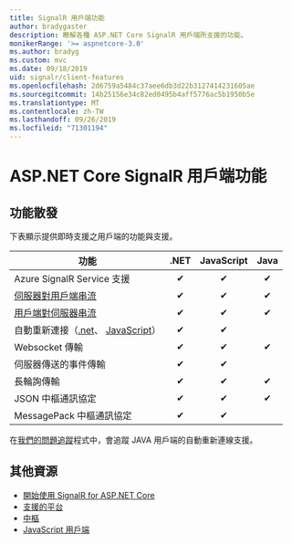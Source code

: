 ```yaml
---
title: SignalR 用戶端功能
author: bradygaster
description: 瞭解各種 ASP.NET Core SignalR 用戶端所支援的功能。
monikerRange: '>= aspnetcore-3.0'
ms.author: bradyg
ms.custom: mvc
ms.date: 09/18/2019
uid: signalr/client-features
ms.openlocfilehash: 2d6759a5484c37aee6db3d22b3127414231605ae
ms.sourcegitcommit: 14b25156e34c82ed0495b4aff5776ac5b1950b5e
ms.translationtype: MT
ms.contentlocale: zh-TW
ms.lasthandoff: 09/26/2019
ms.locfileid: "71301194"
---
```

# <a name="aspnet-core-signalr-client-features"></a>ASP.NET Core SignalR 用戶端功能

## <a name="feature-distribution"></a>功能散發

下表顯示提供即時支援之用戶端的功能與支援。

| 功能 | .NET | JavaScript | Java |
| ---- | :-: | :-: | :-: |
| Azure SignalR Service 支援 |✔|✔|✔|
| [伺服器對用戶端串流](xref:signalr/streaming)          |✔|✔|✔|
| [用戶端對伺服器串流](xref:signalr/streaming)          |✔|✔|✔|
| 自動重新連接（[.net](/aspnet/core/signalr/dotnet-client?view=aspnetcore-3.0&tabs=visual-studio#handle-lost-connection)、 [JavaScript](/aspnet/core/signalr/javascript-client?view=aspnetcore-3.0#reconnect-clients)）          |✔|✔| |
| Websocket 傳輸 |✔|✔|✔|
| 伺服器傳送的事件傳輸 |✔|✔| |
| 長輪詢傳輸 |✔|✔|✔|
| JSON 中樞通訊協定 |✔|✔|✔|
| MessagePack 中樞通訊協定 |✔|✔| |

在[我們的問題追蹤](https://github.com/aspnet/AspNetCore/issues/8711)程式中，會追蹤 JAVA 用戶端的自動重新連線支援。

## <a name="additional-resources"></a>其他資源

* [開始使用 SignalR for ASP.NET Core](xref:tutorials/signalr)
* [支援的平台](xref:signalr/supported-platforms)
* [中樞](xref:signalr/hubs)
* [JavaScript 用戶端](xref:signalr/javascript-client)
